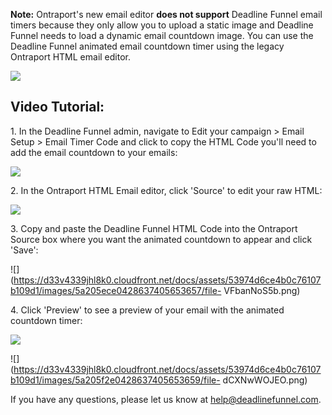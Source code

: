 **Note:** Ontraport's new email editor **does not support** Deadline Funnel
email timers because they only allow you to upload a static image and Deadline
Funnel needs to load a dynamic email countdown image. You can use the Deadline
Funnel animated email countdown timer using the legacy Ontraport HTML email
editor.

![](https://d33v4339jhl8k0.cloudfront.net/docs/assets/53974d6ce4b0c76107b109d1/images/5a6220432c7d3a39e6262c8c/file-1mp3kEvq2v.png)

## Video Tutorial:

1\.  In the Deadline Funnel admin, navigate to Edit your campaign > Email Setup > Email Timer Code and click to copy the HTML Code you'll need to add the email countdown to your emails: 

![](https://d33v4339jhl8k0.cloudfront.net/docs/assets/53974d6ce4b0c76107b109d1/images/5a81e0df0428634376d00b07/file-8pvrkTx0WA.png)


2\. In the Ontraport HTML Email editor, click 'Source' to edit your raw HTML: 

![](https://d33v4339jhl8k0.cloudfront.net/docs/assets/53974d6ce4b0c76107b109d1/images/5a205e0a0428637405653655/file-3vCdz3RjOH.png)


3\. Copy and paste the Deadline Funnel HTML Code into the Ontraport Source box where you want the animated countdown to appear and click 'Save': 

![](https://d33v4339jhl8k0.cloudfront.net/docs/assets/53974d6ce4b0c76107b109d1/images/5a205ece0428637405653657/file-
VFbanNoS5b.png)


4\. Click 'Preview' to see a preview of your email with the animated countdown timer: 

![](https://d33v4339jhl8k0.cloudfront.net/docs/assets/53974d6ce4b0c76107b109d1/images/5a205f202c7d3a71c72be24d/file-b6v7kwUOSJ.png)

![](https://d33v4339jhl8k0.cloudfront.net/docs/assets/53974d6ce4b0c76107b109d1/images/5a205f2e0428637405653659/file-
dCXNwWOJEO.png)

If you have any questions, please let us know at
[help@deadlinefunnel.com](mailto:mailto:help@deadlinefunnel.com).

